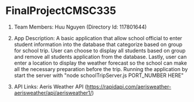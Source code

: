 ﻿# FinalProjectCMSC335

1. Team Members: Huu Nguyen (Directory Id: 117801644)

2. App Description: A basic application that allow school official to enter student
information into the database that categorize based on group for school trip. User can choose 
to display all students based on group and remove all students application from the database. 
Lastly, user can enter a location to display the weather forecast so the school can make all the
necessary preparation before the trip. 
Running the application by start the server with "node schoolTripServer.js PORT_NUMBER HERE"

3. API Links: Aeris Weather API (https://rapidapi.com/aerisweather-aerisweather/api/aerisweather1/)
